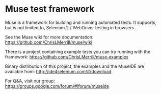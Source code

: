 # Muse test framework

Muse is a framework for building and running automated tests. It supports, but is not limited to, Selenium 2 / WebDriver testing in browsers.

See the Muse wiki for more documentation: https://github.com/ChrisLMerrill/muse/wiki

There is a project containing example tests you can try running with the framework: https://github.com/ChrisLMerrill/muse-examples

Binary distribution of this project, the examples and the MuseIDE are available from: http://ide4selenium.com/#/download

For Q&A, visit our group: https://groups.google.com/forum/#!forum/museide


